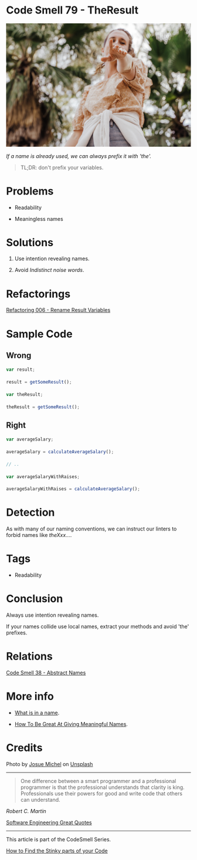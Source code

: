 # Code Smell 79 - TheResult

![Code Smell 79 - TheResult](Code%20Smell%2079%20-%20TheResult.jpg)

*If a name is already used, we can always prefix it with 'the'.*

> TL;DR: don't prefix your variables.

# Problems

- Readability

- Meaningless names

# Solutions

1. Use intention revealing names.

2. Avoid *Indistinct noise words*.

# Refactorings

[Refactoring 006 - Rename Result Variables](https://github.com/mcsee/Software-Design-Articles/tree/main/Articles/Refactorings/Refactoring%20006%20-%20Rename%20Result%20Variables/readme.md)

# Sample Code

## Wrong

[Gist Url]: # (https://gist.github.com/mcsee/eba3cf3c61494bd4e6a087776bfc5484)
```javascript
var result;

result = getSomeResult();

var theResult;

theResult = getSomeResult();
```

## Right

[Gist Url]: # (https://gist.github.com/mcsee/35dba1f621ebe19431e5fbe693546c9a)
```javascript
var averageSalary;

averageSalary = calculateAverageSalary();

// ..

var averageSalaryWithRaises;

averageSalaryWithRaises = calculateAverageSalary();
```

# Detection

As with many of our naming conventions, we can instruct our linters to forbid names like *theXxx...*.

# Tags

- Readability

# Conclusion

Always use intention revealing names. 

If your names collide use local names, extract your methods and avoid 'the' prefixes.

# Relations

[Code Smell 38 - Abstract Names](https://github.com/mcsee/Software-Design-Articles/tree/main/Articles/Code%20Smells/Code%20Smell%2038%20-%20Abstract%20Names/readme.md)

# More info

- [What is in a name](https://github.com/mcsee/Software-Design-Articles/tree/main/Articles/Theory/What%20exactly%20is%20a%20name%20-%20Part%20II%20Rehab/readme.md).

- [How To Be Great At Giving Meaningful Names](https://medium.com/shipmnts/how-to-be-great-at-giving-meaningful-names-54b19de66cdf).

# Credits

Photo by [Josue Michel](https://unsplash.com/@josuemichelphotography) on [Unsplash](https://unsplash.com/s/photos/chosen-one)  

* * *

> One difference between a smart programmer and a professional programmer is that the professional understands that clarity is king. Professionals use their powers for good and write code that others can understand.

_Robert C. Martin_
 
[Software Engineering Great Quotes](https://github.com/mcsee/Software-Design-Articles/tree/main/Articles/Quotes/Software%20Engineering%20Great%20Quotes/readme.md)

* * *

This article is part of the CodeSmell Series.

[How to Find the Stinky parts of your Code](https://github.com/mcsee/Software-Design-Articles/tree/main/Articles/Code%20Smells/How%20to%20Find%20the%20Stinky%20parts%20of%20your%20Code/readme.md)